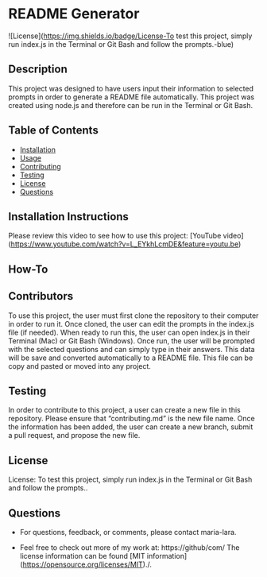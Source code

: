 # README Generator
![License](https://img.shields.io/badge/License-To test this project, simply run index.js in the Terminal or Git Bash and follow the prompts.-blue)
    
## Description
This project was designed to have users input their information to selected prompts in order to generate a README file automatically. This project was created using node.js and therefore can be run in the Terminal or Git Bash. 
    
## Table of Contents
* [Installation](#installation)
* [Usage](#usage)
* [Contributing](#contribution)
* [Testing](#testing)
* [License](#license)
* [Questions](#questions)

 ## Installation Instructions
Please review this video to see how to use this project: [YouTube video] (https://www.youtube.com/watch?v=L_EYkhLcmDE&feature=youtu.be)
    
## How-To

    
## Contributors
To use this project, the user must first clone the repository to their computer in order to run it. Once cloned, the user can edit the prompts in the index.js file (if needed). When ready to run this, the user can open index.js in their Terminal (Mac) or Git Bash (Windows). Once run, the user will be prompted with the selected questions and can simply type in their answers. This data will be save and converted automatically to a README file. This file can be copy and pasted or moved into any project. 
    
## Testing 
In order to contribute to this project, a user can create a new file in this repository. Please ensure that “contributing.md” is the new file name. Once the information has been added, the user can create a new branch, submit a pull request, and propose the new file. 
    
## License
License: To test this project, simply run index.js in the Terminal or Git Bash and follow the prompts..
    
## Questions
* For questions, feedback, or comments, please contact maria-lara.

* Feel free to check out more of my work at: https://github/com/ The license information can be found [MIT information] (https://opensource.org/licenses/MIT)./.
